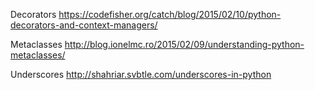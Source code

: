 Decorators
https://codefisher.org/catch/blog/2015/02/10/python-decorators-and-context-managers/

Metaclasses
http://blog.ionelmc.ro/2015/02/09/understanding-python-metaclasses/

Underscores
http://shahriar.svbtle.com/underscores-in-python
